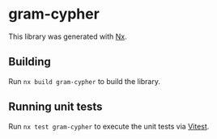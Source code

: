 # gram-cypher

This library was generated with [Nx](https://nx.dev).

## Building

Run `nx build gram-cypher` to build the library.

## Running unit tests

Run `nx test gram-cypher` to execute the unit tests via [Vitest](https://vitest.dev/).
